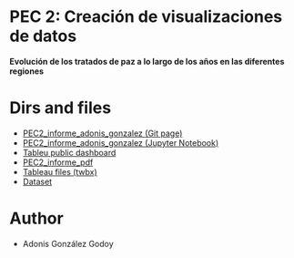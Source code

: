 # PEC 2: Creación de visualizaciones de datos

**Evolución de los tratados de paz a lo largo de los años en las diferentes regiones**


# Dirs and files

- [PEC2_informe_adonis_gonzalez (Git page)](https://adions025.github.io/visualization_peace_agreements/)
- [PEC2_informe_adonis_gonzalez (Jupyter Notebook)](src/PEC2_adonis_gonzalez.ipynb)
- [Tableu public dashboard](https://public.tableau.com/profile/adonis.gonz.lez#!/vizhome/Evolutionofthepeaceagreementsovertheyearsinthedifferentregions/Dashboard1)
- [PEC2_informe_pdf](PEC2_adonis_gonzalez.pdf)
- [Tableau files (twbx)](twbx/)
- [Dataset](data/)

# Author

- Adonis González Godoy